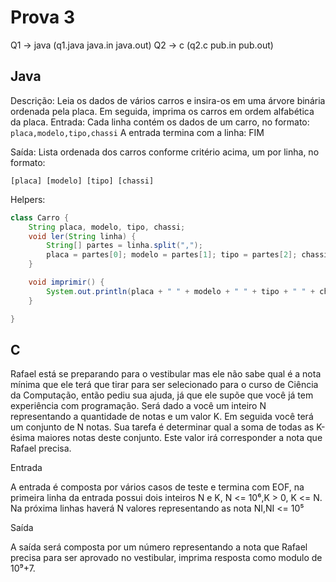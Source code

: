 # Prova 3

Q1 -> java (q1.java java.in java.out) Q2 -> c (q2.c pub.in pub.out)

## Java
Descrição: Leia os dados de vários carros e insira-os em uma árvore binária
ordenada pela placa. Em seguida, imprima os carros em ordem alfabética da placa.
Entrada: Cada linha contém os dados de um carro, no formato:
`placa,modelo,tipo,chassi`
A entrada termina com a linha: FIM

Saída: Lista ordenada dos carros conforme critério acima, um por linha, no
formato:
```
[placa] [modelo] [tipo] [chassi]
```
Helpers:
```java
class Carro {
    String placa, modelo, tipo, chassi;
    void ler(String linha) {
        String[] partes = linha.split(",");
        placa = partes[0]; modelo = partes[1]; tipo = partes[2]; chassi = partes[3];
    }

    void imprimir() {
        System.out.println(placa + " " + modelo + " " + tipo + " " + chassi);
    }

}
```
## C

Rafael está se preparando para o vestibular mas ele não sabe qual é a nota
mínima que ele terá que tirar para ser selecionado para o curso de Ciência da
Computação, então pediu sua ajuda, já que ele supõe que você já tem experiência
com programação. Será dado a você um inteiro N representando a quantidade de
notas e um valor K. Em seguida você terá um conjunto de N notas. Sua tarefa é
determinar qual a soma de todas as K-ésima maiores notas deste conjunto. Este
valor irá corresponder a nota que Rafael precisa.

Entrada

A entrada é composta por vários casos de teste e termina com EOF, na primeira
linha da entrada possui dois inteiros N e K, N <= 10⁶,K > 0, K <= N. Na próxima
linhas haverá N valores representando as nota NI,NI <= 10⁵

Saída

A saída será composta por um número representando a nota que Rafael precisa para
ser aprovado no vestibular, imprima resposta como modulo de 10⁹+7.
